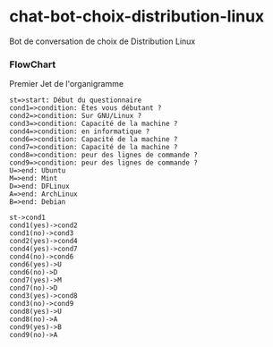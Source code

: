 #  chat-bot-choix-distribution-linux
  
Bot de conversation de choix de Distribution Linux
  
  
### FlowChart
  
  
Premier Jet de l'organigramme  
  
```flow
st=>start: Début du questionnaire
cond1=>condition: Êtes vous débutant ?
cond2=>condition: Sur GNU/Linux ?
cond3=>condition: Capacité de la machine ?
cond4=>condition: en informatique ?
cond6=>condition: Capacité de la machine ?
cond7=>condition: Capacité de la machine ?
cond8=>condition: peur des lignes de commande ?
cond9=>condition: peur des lignes de commande ?
U=>end: Ubuntu
M=>end: Mint
D=>end: DFLinux
A=>end: ArchLinux
B=>end: Debian
  
st->cond1
cond1(yes)->cond2
cond1(no)->cond3
cond2(yes)->cond4
cond4(yes)->cond7
cond4(no)->cond6
cond6(yes)->U
cond6(no)->D
cond7(yes)->M
cond7(no)->D
cond3(yes)->cond8
cond3(no)->cond9
cond8(yes)->U
cond8(no)->A
cond9(yes)->B
cond9(no)->A
```
  